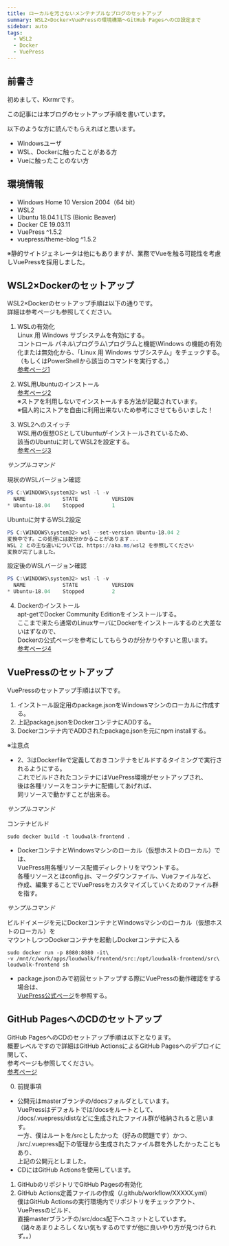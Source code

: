 ```yaml
---
title: ローカルを汚さないメンテナブルなブログのセットアップ
summary: WSL2×Docker×VuePressの環境構築～GitHub PagesへのCD設定まで
sidebar: auto
tags:
  - WSL2
  - Docker
  - VuePress
---
```


## 前書き

初めまして、Kkrmrです。

この記事には本ブログのセットアップ手順を書いています。

以下のような方に読んでもらえればと思います。

- Windowsユーザ
- WSL、Dockerに触ったことがある方
- Vueに触ったことのない方

## 環境情報

- Windows Home 10 Version 2004（64 bit）
- WSL2
- Ubuntu 18.04.1 LTS (Bionic Beaver)
- Docker CE 19.03.11
- VuePress ^1.5.2
- vuepress/theme-blog ^1.5.2

※静的サイトジェネレータは他にもありますが、業務でVueを触る可能性を考慮しVuePressを採用しました。

## WSL2×Dockerのセットアップ

WSL2×Dockerのセットアップ手順は以下の通りです。  
詳細は参考ページも参照してください。

1. WSLの有効化  
   Linux 用 Windows サブシステムを有効にする。  
   コントロール パネル\プログラム\プログラムと機能\Windows の機能の有効化または無効化から、「Linux 用 Windows サブシステム」をチェックする。  
   （もしくはPowerShellから該当のコマンドを実行する。）  
   [参考ページ1](https://docs.microsoft.com/ja-jp/windows/wsl/install-win10)

2. WSL用Ubuntuのインストール  
   [参考ページ2](https://blog.goo.ne.jp/rezoochi/e/107582cfef94beb971981e413d6ea887)  
   ※ストアを利用しないでインストールする方法が記載されています。  
   ※個人的にストアを自由に利用出来ないため参考にさせてもらいました！

3. WSL2へのスイッチ  
   WSL用の仮想OSとしてUbuntuがインストールされているため、  
   該当のUbuntuに対してWSL2を設定する。  
   [参考ページ3](https://docs.microsoft.com/ja-jp/windows/wsl/install-win10)  

*サンプルコマンド*

現状のWSLバージョン確認
```PowerShell
PS C:\WINDOWS\system32> wsl -l -v
  NAME            STATE           VERSION
* Ubuntu-18.04    Stopped         1
```

Ubuntuに対するWSL2設定
```PowerShell
PS C:\WINDOWS\system32> wsl --set-version Ubuntu-18.04 2
変換中です。この処理には数分かかることがあります...
WSL 2 との主な違いについては、https://aka.ms/wsl2 を参照してください
変換が完了しました。
```

設定後のWSLバージョン確認
```PowerShell
PS C:\WINDOWS\system32> wsl -l -v
  NAME            STATE           VERSION
* Ubuntu-18.04    Stopped         2
```

4. Dockerのインストール  
   apt-getでDocker Community Editionをインストールする。  
   ここまで来たら通常のLinuxサーバにDockerをインストールするのと大差ないはずなので、  
   Dockerの公式ページを参考にしてもらうのが分かりやすいと思います。  
   [参考ページ4](https://docs.docker.com/engine/install/ubuntu/)

## VuePressのセットアップ

VuePressのセットアップ手順は以下です。

1. インストール設定用のpackage.jsonをWindowsマシンのローカルに作成する。
2. 上記package.jsonをDockerコンテナにADDする。
3. Dockerコンテナ内でADDされたpackage.jsonを元にnpm installする。  

※注意点
- 2、3はDockerfileで定義しておきコンテナをビルドするタイミングで実行されるようにする。  
  これでビルドされたコンテナにはVuePress環境がセットアップされ、  
  後は各種リソースをコンテナに配備してあげれば、  
  同リソースで動かすことが出来る。

*サンプルコマンド*

コンテナビルド
```shell
sudo docker build -t loudwalk-frontend .
```

- DockerコンテナとWindowsマシンのローカル（仮想ホストのローカル）では、  
  VuePress用各種リソース配備ディレクトリをマウントする。  
  各種リソースとはconfig.js、マークダウンファイル、Vueファイルなど、  
  作成、編集することでVuePressをカスタマイズしていくためのファイル群を指す。

*サンプルコマンド*

ビルドイメージを元にDockerコンテナとWindowsマシンのローカル（仮想ホストのローカル）を  
マウントしつつDockerコンテナを起動しDockerコンテナに入る
```shell
sudo docker run -p 8080:8080 -it\
-v /mnt/c/work/apps/loudwalk/frontend/src:/opt/loudwalk-frontend/src\
loudwalk-frontend sh
```

- package.jsonのみで初回セットアップする際にVuePressの動作確認をする場合は、  
  [VuePress公式ページ](https://vuepress.vuejs.org/)を参照する。

## GitHub PagesへのCDのセットアップ

GitHub PagesへのCDのセットアップ手順は以下となります。  
概要レベルですので詳細はGitHub ActionsによるGitHub Pagesへのデプロイに関して、  
参考ページも参照してください。  
[参考ページ](https://qiita.com/peaceiris/items/d401f2e5724fdcb0759d)

0. 前提事項
- 公開元はmasterブランチの/docsフォルダとしています。  
  VuePressはデフォルトでは/docsをルートとして、  
  /docs/.vuepress/distなどに生成されたファイル群が格納されると思います。  
  一方、僕はルートを/srcとしたかった（好みの問題です）かつ、  
  /src/.vuepress配下の管理から生成されたファイル群を外したかったこともあり、  
  上記の公開元としました。
- CDにはGitHub Actionsを使用しています。

1. GitHubのリポジトリでGitHub Pagesの有効化
2. GitHub Actions定義ファイルの作成（/.github/workflow/XXXXX.yml）  
   僕はGitHub Actionsの実行環境内でリポジトリをチェックアウト、VuePressのビルド、  
   直接masterブランチの/src/docs配下へコミットとしています。  
   （諸々あまりよろしくない気もするのですが他に良いやり方が見つけられず。。）
